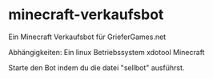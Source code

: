 # minecraft-verkaufsbot
Ein Minecraft Verkaufsbot für GrieferGames.net


Abhängigkeiten: Ein linux Betriebssystem
		xdotool
		Minecraft	


Starte den Bot indem du die datei "sellbot" ausführst.
		
                
